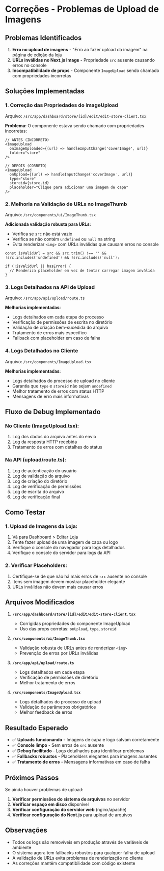# Correções - Problemas de Upload de Imagens

## Problemas Identificados

1. **Erro no upload de imagens** - "Erro ao fazer upload da imagem" na página de edição da loja
2. **URLs inválidas no Next.js Image** - Propriedade `src` ausente causando erros no console
3. **Incompatibilidade de props** - Componente `ImageUpload` sendo chamado com propriedades incorretas

## Soluções Implementadas

### 1. Correção das Propriedades do ImageUpload
Arquivo: `/src/app/dashboard/store/[id]/edit/edit-store-client.tsx`

**Problema:** O componente estava sendo chamado com propriedades incorretas:
```tsx
// ANTES (INCORRETO)
<ImageUpload
  onImageUploaded={(url) => handleInputChange('coverImage', url)}
  folder="store"
/>

// DEPOIS (CORRETO)
<ImageUpload
  onUpload={(url) => handleInputChange('coverImage', url)}
  type="store"
  storeid={store.id}
  placeholder="Clique para adicionar uma imagem de capa"
/>
```

### 2. Melhoria na Validação de URLs no ImageThumb
Arquivo: `/src/components/ui/ImageThumb.tsx`

**Adicionada validação robusta para URLs:**
- Verifica se `src` não está vazio
- Verifica se não contém `undefined` ou `null` na string
- Evita renderizar `<img>` com URLs inválidas que causam erros no console

```tsx
const isValidUrl = src && src.trim() !== '' && !src.includes('undefined') && !src.includes('null');

if (!isValidUrl || hasError) {
  // Renderiza placeholder em vez de tentar carregar imagem inválida
}
```

### 3. Logs Detalhados na API de Upload
Arquivo: `/src/app/api/upload/route.ts`

**Melhorias implementadas:**
- Logs detalhados em cada etapa do processo
- Verificação de permissões de escrita no diretório
- Validação de criação bem-sucedida do arquivo
- Tratamento de erros mais específico
- Fallback com placeholder em caso de falha

### 4. Logs Detalhados no Cliente
Arquivo: `/src/components/ImageUpload.tsx`

**Melhorias implementadas:**
- Logs detalhados do processo de upload no cliente
- Garantia que `type` e `storeid` não sejam `undefined`
- Melhor tratamento de erros com status HTTP
- Mensagens de erro mais informativas

## Fluxo de Debug Implementado

### No Cliente (ImageUpload.tsx):
1. Log dos dados do arquivo antes do envio
2. Log da resposta HTTP recebida
3. Tratamento de erros com detalhes do status

### Na API (upload/route.ts):
1. Log de autenticação do usuário
2. Log de validação do arquivo
3. Log de criação do diretório
4. Log de verificação de permissões
5. Log de escrita do arquivo
6. Log de verificação final

## Como Testar

### 1. Upload de Imagens da Loja:
1. Vá para Dashboard > Editar Loja
2. Tente fazer upload de uma imagem de capa ou logo
3. Verifique o console do navegador para logs detalhados
4. Verifique o console do servidor para logs da API

### 2. Verificar Placeholders:
1. Certifique-se de que não há mais erros de `src` ausente no console
2. Itens sem imagem devem mostrar placeholder elegante
3. URLs inválidas não devem mais causar erros

## Arquivos Modificados

1. **`/src/app/dashboard/store/[id]/edit/edit-store-client.tsx`**
   - Corrigidas propriedades do componente ImageUpload
   - Uso das props corretas: `onUpload`, `type`, `storeid`

2. **`/src/components/ui/ImageThumb.tsx`**
   - Validação robusta de URLs antes de renderizar `<img>`
   - Prevenção de erros por URLs inválidas

3. **`/src/app/api/upload/route.ts`**
   - Logs detalhados em cada etapa
   - Verificação de permissões de diretório
   - Melhor tratamento de erros

4. **`/src/components/ImageUpload.tsx`**
   - Logs detalhados do processo de upload
   - Validação de parâmetros obrigatórios
   - Melhor feedback de erros

## Resultado Esperado

- ✅ **Uploads funcionando** - Imagens de capa e logo salvam corretamente
- ✅ **Console limpo** - Sem erros de `src` ausente
- ✅ **Debug facilitado** - Logs detalhados para identificar problemas
- ✅ **Fallbacks robustos** - Placeholders elegantes para imagens ausentes
- ✅ **Tratamento de erros** - Mensagens informativas em caso de falha

## Próximos Passos

Se ainda houver problemas de upload:

1. **Verificar permissões do sistema de arquivos** no servidor
2. **Verificar espaço em disco** disponível
3. **Verificar configuração do servidor web** (nginx/apache)
4. **Verificar configuração do Next.js** para upload de arquivos

## Observações

- Todos os logs são removíveis em produção através de variáveis de ambiente
- O sistema agora tem fallbacks robustos para qualquer falha de upload
- A validação de URLs evita problemas de renderização no cliente
- As correções mantêm compatibilidade com código existente

